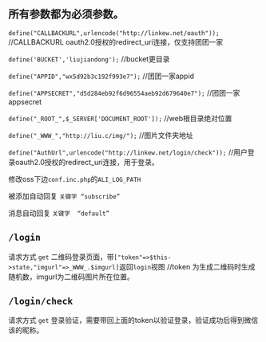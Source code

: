 ﻿
所有参数都为必须参数。
---

`define("CALLBACKURL",urlencode("http://linkew.net/oauth"));`
	//CALLBACKURL  oauth2.0授权的redirect_uri连接，仅支持团团一家

`define('BUCKET','liujiandong');`
	//bucket更目录
	
`define("APPID","wx5d92b3c192f993e7");`
	//团团一家appid

`define("APPSECRET","d5d284eb92f6d96554aeb92d679640e7");`
	//团团一家appsecret

`define("_ROOT_",$_SERVER['DOCUMENT_ROOT']);`
	//web根目录绝对位置

`define("_WWW_","http://liu.c/img/");`
	//图片文件夹地址

`define("AuthUrl",urlencode("http://linkew.net/login/check"));`
	//用户登录oauth2.0授权的redirect_uri连接，用于登录。

修改oss下边`conf.inc.php`的`ALI_LOG_PATH`

被添加自动回复   `关键字 “subscribe”`

消息自动回复  `关键字  “default”`

`/login`
---

请求方式 `get`
二维码登录页面，带`["token"=>$this->state,"imgurl"=>_WWW_.$imgurl]`返回`login`视图
//token 为生成二维码时生成随机数，imgurl为二维码图片所在位置。
	
`/login/check`
---

请求方式 `get`
登录验证，需要带回上面的token以验证登录，验证成功后得到微信该的昵称。